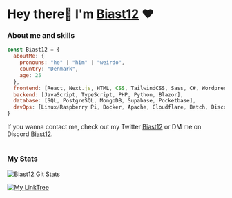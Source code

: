 <h1>Hey there👋 I'm <a href="https://twitter.com/Biast12">Biast12</a> ❤️</h1>

<h3>About me and skills</h3>

```javascript
const Biast12 = {
  aboutMe: {
    pronouns: "he" | "him" | "weirdo",
    country: "Denmark",
    age: 25
  },
  frontend: [React, Next.js, HTML, CSS, TailwindCSS, Sass, C#, Wordpress],
  backend: [JavaScript, TypeScript, PHP, Python, Blazor],
  database: [SQL, PostgreSQL, MongoDB, Supabase, Pocketbase],
  devOps: [Linux/Raspberry Pi, Docker, Apache, Cloudflare, Batch, Discord Bots],
}
```

<p>If you wanna contact me, check out my Twitter <a href="https://twitter.com/Biast12">Biast12</a> or DM me on Discord <a href="https://discordapp.com/channels/@me/648679147085889536">Biast12</a>.</p>

<h1></h1>
<h3>My Stats</h3>
<img src="https://github-readme-stats.vercel.app/api?username=Biast12&show_icons=true&theme=radical&count_private=true" alt="Biast12 Git Stats">

<p><a href="http://linktr.ee/biast12"><img src="https://img.shields.io/badge/-My%20LinkTree-brightgreen" alt="My LinkTree"></a></p>
